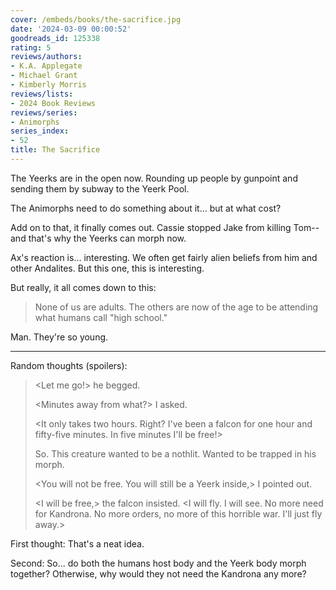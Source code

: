 ```yaml
---
cover: /embeds/books/the-sacrifice.jpg
date: '2024-03-09 00:00:52'
goodreads_id: 125338
rating: 5
reviews/authors:
- K.A. Applegate
- Michael Grant
- Kimberly Morris
reviews/lists:
- 2024 Book Reviews
reviews/series:
- Animorphs
series_index:
- 52
title: The Sacrifice
---
```

The Yeerks are in the open now. Rounding up people by gunpoint and sending them by subway to the Yeerk Pool. 

The Animorphs need to do something about it... but at what cost? 

Add on to that, it finally comes out. Cassie stopped Jake from killing Tom--and that's why the Yeerks can morph now. 

Ax's reaction is... interesting. We often get fairly alien beliefs from him and other Andalites. But this one, this is interesting. 

But really, it all comes down to this:

> None of us are adults. The others are now of the age to be attending what humans call "high school."

Man. They're so young. 

<!--more-->

- - - 

Random thoughts (spoilers):

> <Let me go!> he begged. <Please let me go. I am so close. Only minutes away.>
> 
> <Minutes away from what?> I asked.
> 
> <It only takes two hours. Right? I've been a falcon for one hour and fifty-five minutes. In five minutes I'll be free!>
> 
> So. This creature wanted to be a nothlit. Wanted to be trapped in his morph.
> 
> <You will not be free. You will still be a Yeerk inside,> I pointed out.
> 
> <I will be free,> the falcon insisted. <I will fly. I will see. No more need for Kandrona. No more orders, no more of this horrible war. I'll just fly away.>

First thought: That's a neat idea. 

Second: So... do both the humans host body and the Yeerk body morph together? Otherwise, why would they not need the Kandrona any more? 

